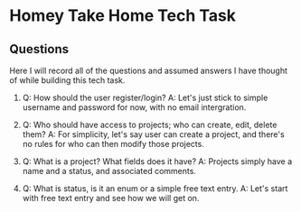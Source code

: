 # Homey Take Home Tech Task

## Questions

Here I will record all of the questions and assumed answers I have thought of
while building this tech task.

1. Q: How should the user register/login?
  A: Let's just stick to simple username and password for now,
  with no email intergration.

2. Q: Who should have access to projects; who can create, edit, delete them?
  A: For simplicity, let's say user can create a project, and there's no rules
  for who can then modify those projects.

3. Q: What is a project? What fields does it have?
  A: Projects simply have a name and a status, and associated comments.

4. Q: What is status, is it an enum or a simple free text entry.
  A: Let's start with free text entry and see how we will get on.
